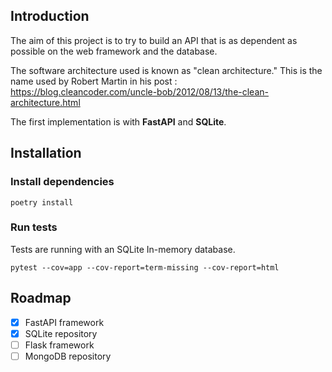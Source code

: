 ## Introduction
The aim of this project is to try to build an API that is as dependent as possible
on the web framework and the database.

The software architecture used is known as "clean architecture."
This is the name used by Robert Martin in his post :
https://blog.cleancoder.com/uncle-bob/2012/08/13/the-clean-architecture.html

The first implementation is with **FastAPI** and **SQLite**.

## Installation
### Install dependencies
```
poetry install
```

### Run tests
Tests are running with an SQLite In-memory database.
```
pytest --cov=app --cov-report=term-missing --cov-report=html
```

## Roadmap
- [x] FastAPI framework
- [x] SQLite repository
- [ ] Flask framework
- [ ] MongoDB repository
